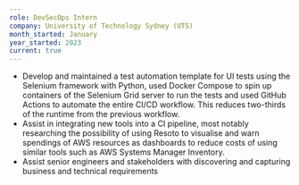 ```yaml
---
role: DevSecOps Intern
company: University of Technology Sydney (UTS)
month_started: January
year_started: 2023
current: true
---
```


- Develop and maintained a test automation template for UI tests using the Selenium framework with Python, used Docker Compose to spin up containers of the Selenium Grid server to run the tests and used GitHub Actions to automate the entire CI/CD workflow. This reduces two-thirds of the runtime from the previous workflow.
- Assist in integrating new tools into a CI pipeline, most notably researching the possibility of using Resoto to visualise and warn spendings of AWS resources as dashboards to reduce costs of using similar tools such as AWS Systems Manager Inventory.
- Assist senior engineers and stakeholders with discovering and capturing business and technical requirements
